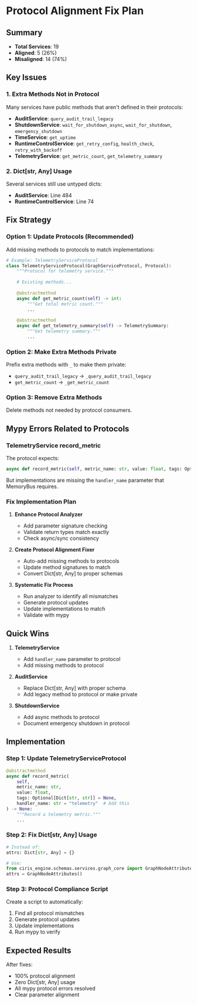 # Protocol Alignment Fix Plan

## Summary
- **Total Services**: 19
- **Aligned**: 5 (26%)
- **Misaligned**: 14 (74%)

## Key Issues

### 1. Extra Methods Not in Protocol
Many services have public methods that aren't defined in their protocols:
- **AuditService**: `query_audit_trail_legacy`
- **ShutdownService**: `wait_for_shutdown_async`, `wait_for_shutdown`, `emergency_shutdown`
- **TimeService**: `get_uptime`
- **RuntimeControlService**: `get_retry_config`, `health_check`, `retry_with_backoff`
- **TelemetryService**: `get_metric_count`, `get_telemetry_summary`

### 2. Dict[str, Any] Usage
Several services still use untyped dicts:
- **AuditService**: Line 484
- **RuntimeControlService**: Line 74

## Fix Strategy

### Option 1: Update Protocols (Recommended)
Add missing methods to protocols to match implementations:

```python
# Example: TelemetryServiceProtocol
class TelemetryServiceProtocol(GraphServiceProtocol, Protocol):
    """Protocol for telemetry service."""
    
    # Existing methods...
    
    @abstractmethod
    async def get_metric_count(self) -> int:
        """Get total metric count."""
        ...
    
    @abstractmethod
    async def get_telemetry_summary(self) -> TelemetrySummary:
        """Get telemetry summary."""
        ...
```

### Option 2: Make Extra Methods Private
Prefix extra methods with `_` to make them private:
- `query_audit_trail_legacy` → `_query_audit_trail_legacy`
- `get_metric_count` → `_get_metric_count`

### Option 3: Remove Extra Methods
Delete methods not needed by protocol consumers.

## Mypy Errors Related to Protocols

### TelemetryService record_metric
The protocol expects:
```python
async def record_metric(self, metric_name: str, value: float, tags: Optional[Dict[str, str]] = None) -> None:
```

But implementations are missing the `handler_name` parameter that MemoryBus requires.

### Fix Implementation Plan

1. **Enhance Protocol Analyzer**
   - Add parameter signature checking
   - Validate return types match exactly
   - Check async/sync consistency

2. **Create Protocol Alignment Fixer**
   - Auto-add missing methods to protocols
   - Update method signatures to match
   - Convert Dict[str, Any] to proper schemas

3. **Systematic Fix Process**
   - Run analyzer to identify all mismatches
   - Generate protocol updates
   - Update implementations to match
   - Validate with mypy

## Quick Wins

1. **TelemetryService**
   - Add `handler_name` parameter to protocol
   - Add missing methods to protocol

2. **AuditService**
   - Replace Dict[str, Any] with proper schema
   - Add legacy method to protocol or make private

3. **ShutdownService**
   - Add async methods to protocol
   - Document emergency shutdown in protocol

## Implementation

### Step 1: Update TelemetryServiceProtocol
```python
@abstractmethod
async def record_metric(
    self, 
    metric_name: str, 
    value: float, 
    tags: Optional[Dict[str, str]] = None,
    handler_name: str = "telemetry"  # Add this
) -> None:
    """Record a telemetry metric."""
    ...
```

### Step 2: Fix Dict[str, Any] Usage
```python
# Instead of:
attrs: Dict[str, Any] = {}

# Use:
from ciris_engine.schemas.services.graph_core import GraphNodeAttributes
attrs = GraphNodeAttributes()
```

### Step 3: Protocol Compliance Script
Create a script to automatically:
1. Find all protocol mismatches
2. Generate protocol updates
3. Update implementations
4. Run mypy to verify

## Expected Results

After fixes:
- 100% protocol alignment
- Zero Dict[str, Any] usage
- All mypy protocol errors resolved
- Clear parameter alignment